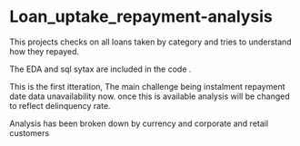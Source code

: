 # Loan_uptake_repayment-analysis
This projects checks on all loans taken by category and tries to understand how they repayed.


The EDA and sql sytax are included in the code .

This is the first itteration, The main challenge being instalment repayment date data unavailability now. once this is available analysis will be changed to reflect delinquency rate.

Analysis has been broken down by currency and corporate and retail customers

